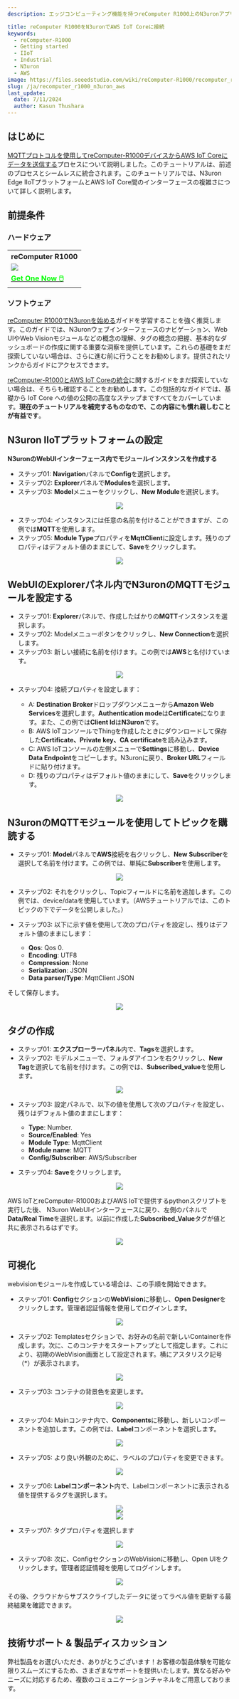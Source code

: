 ```yaml
---
description: エッジコンピューティング機能を持つreComputer R1000上のN3uronアプリケーションをAWS IoT Coreと統合する方法を学びます。このチュートリアルでは、結果データを効率的にサブスクライブする手順を説明します。

title: reComputer R1000をN3uronでAWS IoT Coreに接続
keywords:
  - reComputer-R1000
  - Getting started
  - IIoT
  - Industrial 
  - N3uron
  - AWS
image: https://files.seeedstudio.com/wiki/reComputer-R1000/recomputer_r_images/01.png
slug: /ja/recomputer_r1000_n3uron_aws
last_update:
  date: 7/11/2024
  author: Kasun Thushara
---
```

## はじめに

[MQTTプロトコルを使用してreComputer-R1000デバイスからAWS IoT Coreにデータを送信する](https://wiki.seeedstudio.com/ja/recomputer_r1000_aws/)プロセスについて説明しました。このチュートリアルは、前述のプロセスとシームレスに統合されます。このチュートリアルでは、N3uron Edge IIoTプラットフォームとAWS IoT Core間のインターフェースの複雑さについて詳しく説明します。

## 前提条件

### ハードウェア

<div class="table-center">
 <table class="table-nobg">
    <tr class="table-trnobg">
      <th class="table-trnobg">reComputer R1000</th>
  </tr>
    <tr class="table-trnobg"></tr>
  <tr class="table-trnobg">
   <td class="table-trnobg"><div style={{textAlign:'center'}}><img src="https://files.seeedstudio.com/wiki/reComputer-R1000/recomputer_r_images/01.png" style={{width:300, height:'auto'}}/></div></td>
  </tr>
    <tr class="table-trnobg"></tr>
  <tr class="table-trnobg">
   <td class="table-trnobg"><div class="get_one_now_container" style={{textAlign: 'center'}}><a class="get_one_now_item" href="https://www.seeedstudio.com/reComputer-R1025-10-p-5895.html" target="_blank">
              <strong><span><font color={'FFFFFF'} size={"4"}> Get One Now 🖱️</font></span></strong>
          </a></div></td>
        </tr>
    </table>
</div>

### ソフトウェア

[reComputer R1000でN3uronを始める](https://wiki.seeedstudio.com/ja/recomputer_r1000_n3uron/)ガイドを学習することを強く推奨します。このガイドでは、N3uronウェブインターフェースのナビゲーション、Web UIやWeb Visionモジュールなどの概念の理解、タグの概念の把握、基本的なダッシュボードの作成に関する重要な洞察を提供しています。これらの基礎をまだ探索していない場合は、さらに進む前に行うことをお勧めします。提供されたリンクからガイドにアクセスできます。

[reComputer-R1000とAWS IoT Coreの統合](https://wiki.seeedstudio.com/ja/recomputer_r1000_aws/)に関するガイドをまだ探索していない場合は、そちらも確認することをお勧めします。この包括的なガイドでは、基礎から IoT Core への値の公開の高度なステップまですべてをカバーしています。**現在のチュートリアルを補完するものなので、この内容にも慣れ親しむことが有益です**。

## N3uron IIoTプラットフォームの設定

**N3uronのWebUIインターフェース内でモジュールインスタンスを作成する**

- ステップ01: **Navigation**パネルで**Config**を選択します。
- ステップ02: **Explorer**パネルで**Modules**を選択します。
- ステップ03: **Model**メニューをクリックし、**New Module**を選択します。

<center><img width={1000} src="https://files.seeedstudio.com/wiki/reComputer-R1000/N3uron_AWS/createmodel.PNG" /></center>

- ステップ04: インスタンスには任意の名前を付けることができますが、この例では**MQTT**を使用します。
- ステップ05: **Module Type**プロパティを**MqttClient**に設定します。残りのプロパティはデフォルト値のままにして、**Save**をクリックします。

<center><img width={1000} src="https://files.seeedstudio.com/wiki/reComputer-R1000/N3uron_AWS/selectmodeltype.PNG" /></center>

## WebUIのExplorerパネル内でN3uronのMQTTモジュールを設定する

- ステップ01: **Explorer**パネルで、作成したばかりの**MQTT**インスタンスを選択します。
- ステップ02: Modelメニューボタンをクリックし、**New Connection**を選択します。
- ステップ03: 新しい接続に名前を付けます。この例では**AWS**と名付けています。

<center><img width={1000} src="https://files.seeedstudio.com/wiki/reComputer-R1000/N3uron_AWS/AWSconnection.PNG" /></center>

- ステップ04: 接続プロパティを設定します：

  - A: **Destination Broker**ドロップダウンメニューから**Amazon Web Services**を選択します。**Authentication mode**は**Certificate**になります。また、この例では**Client Id**は**N3uron**です。
  - B: AWS IoTコンソールでThingを作成したときにダウンロードして保存した**Certificate、Private key、CA certificate**を読み込みます。
  - C: AWS IoTコンソールの左側メニューで**Settings**に移動し、**Device Data Endpoint**をコピーします。N3uronに戻り、**Broker URL**フィールドに貼り付けます。
  - D: 残りのプロパティはデフォルト値のままにして、**Save**をクリックします。

<center><img width={1000} src="https://files.seeedstudio.com/wiki/reComputer-R1000/N3uron_AWS/AWSconfig.PNG" /></center>

## N3uronのMQTTモジュールを使用してトピックを購読する

- ステップ01: **Model**パネルで**AWS**接続を右クリックし、**New Subscriber**を選択して名前を付けます。この例では、単純に**Subscriber**を使用します。

<center><img width={1000} src="https://files.seeedstudio.com/wiki/reComputer-R1000/N3uron_AWS/newsubscriber.PNG" /></center>

- ステップ02: それをクリックし、Topicフィールドに名前を追加します。この例では、device/dataを使用しています。（AWSチュートリアルでは、このトピックの下でデータを公開しました。）

- ステップ03: 以下に示す値を使用して次のプロパティを設定し、残りはデフォルト値のままにします：
  - **Qos**: Qos 0.
  - **Encoding**: UTF8
  - **Compression**: None
  - **Serialization**: JSON
  - **Data parser/Type**: MqttClient JSON

そして保存します。
<center><img width={1000} src="https://files.seeedstudio.com/wiki/reComputer-R1000/N3uron_AWS/Subscriberconfig.PNG" /></center>

## タグの作成

- ステップ01: **エクスプローラーパネル**内で、**Tags**を選択します。
- ステップ02: モデルメニューで、フォルダアイコンを右クリックし、**New Tag**を選択して名前を付けます。この例では、**Subscribed_value**を使用します。

<center><img width={1000} src="https://files.seeedstudio.com/wiki/reComputer-R1000/N3uron_AWS/newtag.PNG" /></center>

- ステップ03: 設定パネルで、以下の値を使用して次のプロパティを設定し、残りはデフォルト値のままにします：
  - **Type**: Number.
  - **Source/Enabled**: Yes
  - **Module Type**: MqttClient
  - **Module name**: MQTT
  - **Config/Subscriber**: AWS/Subscriber

- ステップ04: **Save**をクリックします。

<center><img width={1000} src="https://files.seeedstudio.com/wiki/reComputer-R1000/N3uron_AWS/tagconfig.PNG" /></center>

AWS IoTとreComputer-R1000およびAWS IoTで提供するpythonスクリプトを実行した後、
N3uron WebUIインターフェースに戻り、左側のパネルで**Data/Real Time**を選択します。以前に作成した**Subscribed_Value**タグが値と共に表示されるはずです。

<center><img width={1000} src="https://files.seeedstudio.com/wiki/reComputer-R1000/N3uron_AWS/realtimedata.PNG" /></center>

## 可視化

webvisionモジュールを作成している場合は、この手順を開始できます。

- ステップ01: **Config**セクションの**WebVision**に移動し、**Open Designer**をクリックします。管理者認証情報を使用してログインします。

<center><img width={1000} src="https://files.seeedstudio.com/wiki/reComputer-R1000/N3uron_AWS/wenvision.PNG" /></center>

- ステップ02: Templatesセクションで、お好みの名前で新しいContainerを作成します。次に、このコンテナをスタートアップとして指定します。これにより、初期のWebVision画面として設定されます。横にアスタリスク記号（*）が表示されます。

<center><img width={1000} src="https://files.seeedstudio.com/wiki/reComputer-R1000/N3uron_AWS/webvison.PNG" /></center>

- ステップ03: コンテナの背景色を変更します。

<center><img width={400} src="https://files.seeedstudio.com/wiki/reComputer-R1000/N3uron_AWS/colorchabge.PNG" /></center>

- ステップ04: Mainコンテナ内で、**Components**に移動し、新しいコンポーネントを追加します。この例では、**Label**コンポーネントを選択します。

<center><img width={1000} src="https://files.seeedstudio.com/wiki/reComputer-R1000/N3uron_AWS/addnewcomp.PNG" /></center>

- ステップ05: より良い外観のために、ラベルのプロパティを変更できます。

<center><img width={1000} src="https://files.seeedstudio.com/wiki/reComputer-R1000/N3uron_AWS/changeproperties.PNG" /></center>

- ステップ06: **Labelコンポーネント**内で、Labelコンポーネントに表示される値を提供するタグを選択します。

<center><img width={400} src="https://files.seeedstudio.com/wiki/reComputer-R1000/N3uron_AWS/selecttag.PNG" /></center>

<center><img width={400} src="https://files.seeedstudio.com/wiki/reComputer-R1000/N3uron_AWS/taglist.PNG" /></center>

- ステップ07: タグプロパティを選択します

<center><img width={400} src="https://files.seeedstudio.com/wiki/reComputer-R1000/N3uron_AWS/tagproperty.PNG" /></center>

- ステップ08: 次に、ConfigセクションのWebVisionに移動し、Open UIをクリックします。管理者認証情報を使用してログインします。

 <center><img width={1000} src="https://files.seeedstudio.com/wiki/reTerminalDM/N3uron/Image_14.png" /></center>

 その後、クラウドからサブスクライブしたデータに従ってラベル値を更新する最終結果を確認できます。

<center><img width={1000} src="https://files.seeedstudio.com/wiki/reComputer-R1000/N3uron_AWS/output.PNG" /></center>

## 技術サポート & 製品ディスカッション

弊社製品をお選びいただき、ありがとうございます！お客様の製品体験を可能な限りスムーズにするため、さまざまなサポートを提供いたします。異なる好みやニーズに対応するため、複数のコミュニケーションチャネルをご用意しております。

<div class="button_tech_support_container">
<a href="https://forum.seeedstudio.com/" class="button_forum"></a>
<a href="https://www.seeedstudio.com/contacts" class="button_email"></a>
</div>

<div class="button_tech_support_container">
<a href="https://discord.gg/eWkprNDMU7" class="button_discord"></a>
<a href="https://github.com/Seeed-Studio/wiki-documents/discussions/69" class="button_discussion"></a>
</div>
